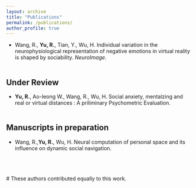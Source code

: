 ```yaml
---
layout: archive
title: "Publications"
permalink: /publications/
author_profile: true
---
```

- Wang, R., **Yu, R.**, Tian, Y., Wu, H. Individual variation in the neurophysiological representation of negative emotions in virtual reality is shaped by sociability. *NeuroImage*. <br><br>

## Under Review

- **Yu, R.**, Ao-Ieong W., Wang, R., Wu, H. Social anxiety, mentalzing and real or virtual distances : A priliminary Psychometric Evaluation. <br><br>

## Manuscripts in preparation

- Wang, R.,**Yu, R.**, Wu, H. Neural computation of personal space and its influence on dynamic social navigation.<br><br>

<br><br>
\# These authors contributed equally to this work.<br>
